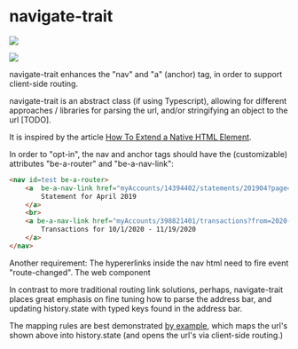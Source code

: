 # navigate-trait

<a href="https://nodei.co/npm/navigate-trait/"><img src="https://nodei.co/npm/navigate-trait.png"></a>

<img src="https://badgen.net/bundlephobia/minzip/navigate-trait">

navigate-trait enhances the "nav" and "a" (anchor) tag, in order to support client-side routing.

navigate-trait is an abstract class (if using Typescript), allowing for different approaches / libraries for parsing the url, and/or stringifying an object to the url [TODO].

It is inspired by the article [How To Extend a Native HTML Element](https://itnext.io/how-to-extend-a-native-html-element-1d4674e09c22).

In order to "opt-in", the nav and anchor tags should have the (customizable) attributes "be-a-router" and "be-a-nav-link":

```html
<nav id=test be-a-router>
    <a  be-a-nav-link href="myAccounts/14394402/statements/201904?page=1">
        Statement for April 2019
    </a>
    <br>
    <a be-a-nav-link href="myAccounts/398821401/transactions?from=2020-10-01&to=2020-11-19">
        Transactions for 10/1/2020 - 11/19/2020
    </a>
</nav>
```

Another requirement: The hypererlinks inside the nav html need to fire event "route-changed".  The web component 

In contrast to more traditional routing link solutions, perhaps, navigate-trait places great emphasis on fine tuning how to parse the address bar, and updating history.state
with typed keys found in the address bar.  

The mapping rules are best demonstrated [by example](https://github.com/bahrus/navigate-trait/blob/baseline/dev.ts#L14), which maps the url's shown above into history.state (and opens the url's via client-side routing.)





